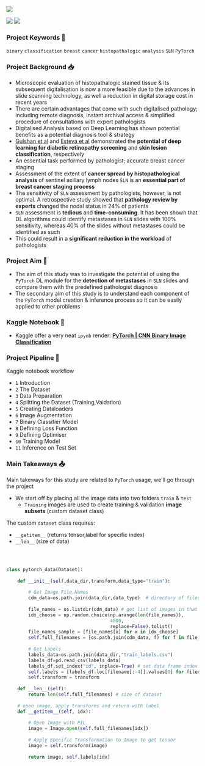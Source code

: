 
![](https://i.imgur.com/0oW3bQA.png)

![](https://camo.githubusercontent.com/d38e6cc39779250a2835bf8ed3a72d10dbe3b05fa6527baa3f6f1e8e8bd056bf/68747470733a2f2f696d672e736869656c64732e696f2f62616467652f436f64652d507974686f6e2d696e666f726d6174696f6e616c3f7374796c653d666c6174266c6f676f3d707974686f6e266c6f676f436f6c6f723d776869746526636f6c6f723d326262633861) ![](https://badgen.net/badge/status/organising/blue) 

### Project Keywords 📒

`binary` `classification` `breast` `cancer` `histopathalogic` `analysis` `SLN` `PyTorch`

### Project Background 📥

- Microscopic evaluation of histopathalogic stained tissue & its subsequent digitalisation is now a more feasible due to the advances in slide scanning technology, as well a reduction in digital storage cost in recent years
- There are certain advantages that come with such digitalised pathology; including remote diagnosis, instant archival access & simplified procedure of consultations with expert pathologists
- Digitalised Analysis based on Deep Learning has shown potential benefits as a potential diagnosis tool & strategy
- [Gulshan et al](https://jamanetwork.com/journals/jama/fullarticle/2588763) and [Esteva et al](https://pubmed.ncbi.nlm.nih.gov/28117445/) demonstrated the <b>potential of deep learning for diabetic retinopathy screening</b> and <b>skin lesion classification</b>, respectively
- An essential task performed by pathologist; accurate breast cancer staging 
- Assessment of the extent of **cancer spread by histopathological analysis** of sentinel axillary lymph nodes `SLN` is an **essential part of breast cancer staging process**
- The sensitivity of `SLN` assessment by pathologists, however, is not optimal. A retrospective study showed that **pathology review by experts** changed the nodal status in 24% of patients
- `SLN` assessment is <b>tedious</b> and <b>time-consuming</b>. It has been shown that DL algorithms could identify metastases in `SLN` slides with 100% sensitivity, whereas 40% of the slides without metastases could be identified as such
- This could result in a <b>significant reduction in the workload</b> of pathologists

### Project Aim 🎯 

- The aim of this study was to investigate the potential of using the `PyTorch` DL module for the <b>detection of metastases</b> in `SLN` slides and compare them with the predefined pathologist diagnosis
- The secondary aim of this study is to understand each component of the `PyTorch` model creation & inference process so it can be easily applied to other problems

### Kaggle Notebook 📖

- Kaggle offer a very neat `ipynb` render: **[PyTorch | CNN Binary Image Classification](https://www.kaggle.com/code/shtrausslearning/pytorch-cnn-binary-image-classification)**

### Project Pipeline 📑

Kaggle notebook workflow

- `1` Introduction
- `2` The Dataset
- `3` Data Preparation
- `4` Splitting the Dataset (Training,Vaidation)
- `5` Creating Dataloaders
- `6` Image Augmentation
- `7` Binary Classifier Model
- `8` Defining Loss Function 
- `9` Defining Optimiser
- `10` Training Model
- `11` Inference on Test Set

### Main Takeaways 📤

Main takeways for this study are related to `PyTorch` usage, we'll go through the project

- We start off by placing all the image data into two folders `train` & `test`
  - `Training` images are used to create training & validation **image subsets** (custom dataset class)

The custom `dataset` class requires:
- `__getitem__` (returns tensor,label for specific index)
- `__len__` (size of data)

<br>

```python

class pytorch_data(Dataset):
    
    def __init__(self,data_dir,transform,data_type="train"):      
    
        # Get Image File Names
        cdm_data=os.path.join(data_dir,data_type)  # directory of files
        
        file_names = os.listdir(cdm_data) # get list of images in that directory  
        idx_choose = np.random.choice(np.arange(len(file_names)), 
                                      4000,
                                      replace=False).tolist()
        file_names_sample = [file_names[x] for x in idx_choose]
        self.full_filenames = [os.path.join(cdm_data, f) for f in file_names_sample]   # get the full path to images
        
        # Get Labels
        labels_data=os.path.join(data_dir,"train_labels.csv") 
        labels_df=pd.read_csv(labels_data)
        labels_df.set_index("id", inplace=True) # set data frame index to id
        self.labels = [labels_df.loc[filename[:-4]].values[0] for filename in file_names_sample]  # obtained labels from df
        self.transform = transform
      
    def __len__(self):
        return len(self.full_filenames) # size of dataset
      
    # open image, apply transforms and return with label
    def __getitem__(self, idx):
        
        # Open Image with PIL
        image = Image.open(self.full_filenames[idx])  
        
        # Apply Specific Transformation to Image to get tensor
        image = self.transform(image) 
        
        return image, self.labels[idx]
        
```

